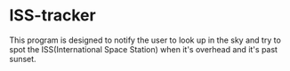 # ISS-tracker
This program is designed to notify the user to look up in the sky and try to spot the ISS(International Space Station) when it's overhead and it's past sunset.


